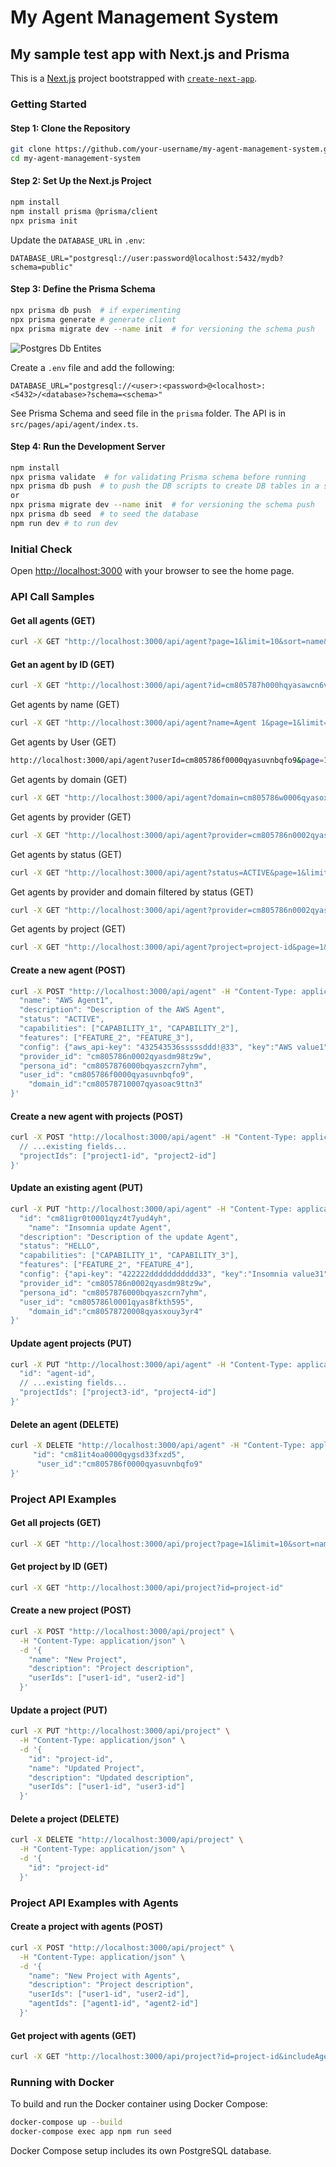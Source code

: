 # My Agent Management System

## My sample test app with Next.js and Prisma

This is a [Next.js](https://nextjs.org) project bootstrapped with [`create-next-app`](https://nextjs.org/docs/app/api-reference/cli/create-next-app).

### Getting Started

#### Step 1: Clone the Repository

```bash
git clone https://github.com/your-username/my-agent-management-system.git
cd my-agent-management-system
```

#### Step 2: Set Up the Next.js Project

```bash
npm install
npm install prisma @prisma/client
npx prisma init
```

Update the `DATABASE_URL` in `.env`:

```env
DATABASE_URL="postgresql://user:password@localhost:5432/mydb?schema=public"
```

#### Step 3: Define the Prisma Schema

```bash
npx prisma db push  # if experimenting 
npx prisma generate # generate client 
npx prisma migrate dev --name init  # for versioning the schema push 
```

![Postgres Db Entites](misc/postgres_aiden_db_v1.png)

Create a `.env` file and add the following:

```env
DATABASE_URL="postgresql://<user>:<password>@<localhost>:<5432>/<database>?schema=<schema>"
```

See Prisma Schema and seed file in the `prisma` folder. The API is in `src/pages/api/agent/index.ts`.

#### Step 4: Run the Development Server

```bash
npm install
npx prisma validate  # for validating Prisma schema before running
npx prisma db push  # to push the DB scripts to create DB tables in a schema as mentioned in .env
or 
npx prisma migrate dev --name init  # for versioning the schema push 
npx prisma db seed  # to seed the database
npm run dev # to run dev 
```

### Initial Check

Open [http://localhost:3000](http://localhost:3000) with your browser to see the home page.

### API Call Samples


#### Get all agents (GET)

```bash
curl -X GET "http://localhost:3000/api/agent?page=1&limit=10&sort=name&userId=cm805786f0000qyasuvnbqfo9&status=ACTIVE"
```
#### Get an agent by ID (GET)

```bash
curl -X GET "http://localhost:3000/api/agent?id=cm805787h000hqyasawcn6v4t&userId=cm805786f0000qyasuvnbqfo9&status=ACTIVE"
```
Get agents by name (GET)

```bash
curl -X GET "http://localhost:3000/api/agent?name=Agent 1&page=1&limit=10&sort=name&userId=cm805786f0000qyasuvnbqfo9&status=ACTIVE"
```

Get agents by User (GET)
```bash
http://localhost:3000/api/agent?userId=cm805786f0000qyasuvnbqfo9&page=1&limit=10&sort=name&userId=cm805786f0000qyasuvnbqfo9&status=ACTIVE
```

Get agents by domain (GET)
```bash
curl -X GET "http://localhost:3000/api/agent?domain=cm805786w0006qyasoxym0rwd&page=1&limit=10&sort=name&userId=cm805786f0000qyasuvnbqfo9&status=ACTIVE"
```
Get agents by provider (GET)
```bash
curl -X GET "http://localhost:3000/api/agent?provider=cm805786n0002qyasdm98tz9w&page=1&limit=10&sort=name&userId=cm805786f0000qyasuvnbqfo9&status=ACTIVE"
```
Get agents by status (GET)
```bash
curl -X GET "http://localhost:3000/api/agent?status=ACTIVE&page=1&limit=10&sort=name&userId=cm805786f0000qyasuvnbqfo9"
```
Get agents by provider and domain filtered by status (GET)
```bash
curl -X GET "http://localhost:3000/api/agent?provider=cm805786n0002qyasdm98tz9w&domain=cm805786w0006qyasoxym0rwd&status=ACTIVE&page=1&limit=10&sort=name&userId=cm805786f0000qyasuvnbqfo9"
```

Get agents by project (GET)
```bash
curl -X GET "http://localhost:3000/api/agent?project=project-id&page=1&limit=10&sort=name&userId=user-id&status=ACTIVE"
```


#### Create a new agent (POST)

```bash
curl -X POST "http://localhost:3000/api/agent" -H "Content-Type: application/json" -d '{
  "name": "AWS Agent1",
  "description": "Description of the AWS Agent",
  "status": "ACTIVE",
  "capabilities": ["CAPABILITY_1", "CAPABILITY_2"],
  "features": ["FEATURE_2", "FEATURE_3"],
  "config": {"aws_api-key": "432543536sssssddd!@33", "key":"AWS value1"},
  "provider_id": "cm805786n0002qyasdm98tz9w",
  "persona_id": "cm8057876000bqyaszcrn7yhm",
  "user_id": "cm805786f0000qyasuvnbqfo9",
	"domain_id":"cm80578710007qyasoac9ttn3"
}'
```

#### Create a new agent with projects (POST)
```bash
curl -X POST "http://localhost:3000/api/agent" -H "Content-Type: application/json" -d '{
  // ...existing fields...
  "projectIds": ["project1-id", "project2-id"]
}'
```

#### Update an existing agent (PUT)

```bash
curl -X PUT "http://localhost:3000/api/agent" -H "Content-Type: application/json" -d '{
  "id": "cm81igr0t0001qyz4t7yud4yh",
	"name": "Insomnia update Agent",
  "description": "Description of the update Agent",
  "status": "HELLO",
  "capabilities": ["CAPABILITY_1", "CAPABILITY_3"],
  "features": ["FEATURE_2", "FEATURE_4"],
  "config": {"api-key": "422222ddddddddddd33", "key":"Insomnia value31"},
  "provider_id": "cm805786n0002qyasdm98tz9w",
  "persona_id": "cm8057876000bqyaszcrn7yhm",
  "user_id": "cm805786l0001qyas8fkth595",
	"domain_id":"cm80578720008qyasxouy3yr4"
}'
```

#### Update agent projects (PUT)
```bash
curl -X PUT "http://localhost:3000/api/agent" -H "Content-Type: application/json" -d '{
  "id": "agent-id",
  // ...existing fields...
  "projectIds": ["project3-id", "project4-id"]
}'
```

#### Delete an agent (DELETE)

```bash
curl -X DELETE "http://localhost:3000/api/agent" -H "Content-Type: application/json" -d '{
	 "id": "cm81it4oa0000qygsd33fxzd5",
	  "user_id":"cm805786f0000qyasuvnbqfo9"
}'
```

### Project API Examples

#### Get all projects (GET)
```bash
curl -X GET "http://localhost:3000/api/project?page=1&limit=10&sort=name"
```

#### Get project by ID (GET)
```bash
curl -X GET "http://localhost:3000/api/project?id=project-id"
```

#### Create a new project (POST)
```bash
curl -X POST "http://localhost:3000/api/project" \
  -H "Content-Type: application/json" \
  -d '{
    "name": "New Project",
    "description": "Project description",
    "userIds": ["user1-id", "user2-id"]
  }'
```

#### Update a project (PUT)
```bash
curl -X PUT "http://localhost:3000/api/project" \
  -H "Content-Type: application/json" \
  -d '{
    "id": "project-id",
    "name": "Updated Project",
    "description": "Updated description",
    "userIds": ["user1-id", "user3-id"]
  }'
```

#### Delete a project (DELETE)
```bash
curl -X DELETE "http://localhost:3000/api/project" \
  -H "Content-Type: application/json" \
  -d '{
    "id": "project-id"
  }'
```

### Project API Examples with Agents

#### Create a project with agents (POST)
```bash
curl -X POST "http://localhost:3000/api/project" \
  -H "Content-Type: application/json" \
  -d '{
    "name": "New Project with Agents",
    "description": "Project description",
    "userIds": ["user1-id", "user2-id"],
    "agentIds": ["agent1-id", "agent2-id"]
  }'
```

#### Get project with agents (GET)
```bash
curl -X GET "http://localhost:3000/api/project?id=project-id&includeAgents=true"
```

### Running with Docker

To build and run the Docker container using Docker Compose:

```bash
docker-compose up --build
docker-compose exec app npm run seed
```

Docker Compose setup includes its own PostgreSQL database.

